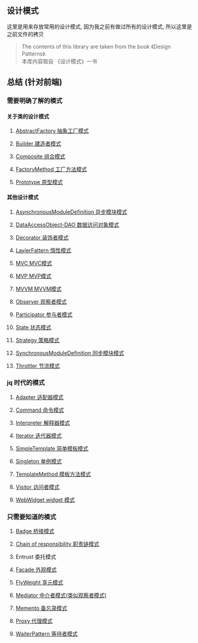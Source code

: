 ## 设计模式

这里是用来存放常用的设计模式, 因为我之前有做过所有的设计模式, 所以这里是之前文件的拷贝


> The contents of this library are taken from the book 《Design Patterns》.  
> 本库内容取自 《设计模式》一书


## 总结 (针对前端)

### 需要明确了解的模式

#### 关于类的设计模式
1. [AbstractFactory 抽象工厂模式](https://github.com/Grewer/DesignPatterns/tree/master/AbstractFactoryPattern)

2. [Builder 建造者模式](https://github.com/Grewer/DesignPatterns/blob/master/BuilderPattern/builderPattern.html)

3. [Composite 组合模式](https://github.com/Grewer/DesignPatterns/blob/master/CompositePattern/composite.html)

4. [FactoryMethod 工厂方法模式](https://github.com/Grewer/DesignPatterns/blob/master/FactoryMethodPattern/factoryMethod.html)

5. [Prototype 原型模式](https://github.com/Grewer/DesignPatterns/blob/master/PrototypePattern/prototype.html)

#### 其他设计模式

1. [AsynchronousModuleDefinition 异步模块模式](https://github.com/Grewer/DesignPatterns/blob/master/asynchronousModuleDefinition/AsynchronousModuleDefinition.html)

2. [DataAccessObject-DAO 数据访问对象模式](https://github.com/Grewer/DesignPatterns/blob/master/DataAccessObject-DAO/DataAccessObject-DAO.html)

3. [Decorator 装饰者模式](https://github.com/Grewer/DesignPatterns/blob/master/DecoratorPattern/decorator.html)

4. [LayierFattern 惰性模式](https://github.com/Grewer/DesignPatterns/blob/master/LayierFattern/Layier.html)

5. [MVC MVC模式](https://github.com/Grewer/DesignPatterns/blob/master/MVCPattern/mvc.html)

6. [MVP MVP模式](https://github.com/Grewer/DesignPatterns/blob/master/MVP/mvp.html)

7. [MVVM MVVM模式](https://github.com/Grewer/DesignPatterns/blob/master/MVVM/mvvm.html)

8. [Observer 观察者模式](https://github.com/Grewer/DesignPatterns/blob/master/ObserverPattern/Observer.html)

9. [Participator 参与者模式](https://github.com/Grewer/DesignPatterns/blob/master/participatorPattern/participatorPattern.html)

10. [State 状态模式](https://github.com/Grewer/DesignPatterns/blob/master/StatePattern/State.html)

11. [Strategy 策略模式](https://github.com/Grewer/DesignPatterns/blob/master/StrategyPattern/strategy.html)

12. [SynchronousModuleDefinition 同步模块模式](https://github.com/Grewer/DesignPatterns/blob/master/SynchronousModuleDefinition/SynchronousModuleDefinition.html)

13. [Throttler 节流模式](https://github.com/Grewer/DesignPatterns/blob/master/ThrottlePattern/throttler.html)
### jq 时代的模式

1. [Adapter 适配器模式](https://github.com/Grewer/DesignPatterns/blob/master/AdapterPattern/adapter.html)

2. [Command 命令模式](https://github.com/Grewer/DesignPatterns/blob/master/CommandPattern/command.html)

3. [Interpreter 解释器模式](https://github.com/Grewer/DesignPatterns/blob/master/InterpreterPattern/Interpreter.html)

4. [Iterator 迭代器模式](https://github.com/Grewer/DesignPatterns/blob/master/IteratorPattern/iterator.html)

5. [SimpleTemplate 简单模板模式](https://github.com/Grewer/DesignPatterns/blob/master/simpleTemplate/simpleTemplate.html)

6. [Singleton 单例模式](https://github.com/Grewer/DesignPatterns/blob/master/SingletonPattern/singleton.html)

7. [TemplateMethod 模板方法模式](https://github.com/Grewer/DesignPatterns/blob/master/TemplateMethodPattern/templateMethods.html)

8. [Visitor 访问者模式](https://github.com/Grewer/DesignPatterns/blob/master/VisitorPattern/visitor.html)

9. [WebWidget widget 模式](https://github.com/Grewer/DesignPatterns/blob/master/WebWidgetPattern/WebWidgetPattern.html)
### 只需要知道的模式

1. [Badge 桥接模式](https://github.com/Grewer/DesignPatterns/blob/master/BadgePattern/badge.html)

2. [Chain of responsibility 职责链模式](https://github.com/Grewer/DesignPatterns/blob/master/ChainOfResponsibility/chainOfResponsibility.html)

3. Entrust 委托模式

4. [Facade 外观模式](https://github.com/Grewer/DesignPatterns/blob/master/FacadePattern/facade.html)

5. [FlyWeight 享元模式](https://github.com/Grewer/DesignPatterns/blob/master/FlyWeightPattern/flyWeight.html)

6. [Mediator 中介者模式(类似观察者模式)](https://github.com/Grewer/DesignPatterns/blob/master/Mediator/mediatorPattern.html)

7. [Memento 备忘录模式](https://github.com/Grewer/DesignPatterns/blob/master/MementoPattern/memento.html)

8. [Proxy 代理模式](https://github.com/Grewer/DesignPatterns/blob/master/ProxyPattern/proxy.html)

9. [WaiterPattern 等待者模式](https://github.com/Grewer/DesignPatterns/blob/master/waiterPattern/waiterPattern.html)
